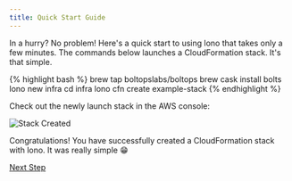 ```yaml
---
title: Quick Start Guide
---
```


In a hurry? No problem!  Here's a quick start to using lono that takes only a few minutes.  The commands below launches a CloudFormation stack.  It's that simple.

{% highlight bash %}
brew tap boltopslabs/boltops
brew cask install bolts
lono new infra
cd infra
lono cfn create example-stack
{% endhighlight %}

Check out the newly launch stack in the AWS console:

<img src="/img/tutorial/stack-created.png" alt="Stack Created" class="doc-photo">

Congratulations!  You have successfully created a CloudFormation stack with lono. It was really simple 😁

<a class="btn btn-primary" href="{% link _docs/install.md %}">Next Step</a>
